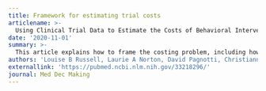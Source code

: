 ```yaml
---
title: Framework for estimating trial costs
articlename: >-
  Using Clinical Trial Data to Estimate the Costs of Behavioral Interventions for Potential Adopters: A Guide for Trialists 
date: '2020-11-01'
summary: >-
  This article explains how to frame the costing problem, including how to think about costs associated with the control group, and describes methods for collecting data on individual costs: specifications for costing a technology platform that supports the specialized functions required, how to set up a time log to collect data on the time staff spend on implementation, and issues in getting data on device, overhead, and financial incentive costs.
authors: 'Louise B Russell, Laurie A Norton, David Pagnotti, Christianne Sevinc, Sophia Anderson, Darra Finnerty Bigelow, Lauren G Iannotte, Michael Josephs, Ryan McGilloway, Iwan Barankay, Mary E Putt, Peter P Reese, David A Asch, Lee R Goldberg, Shivan J Mehta, Monique S Tanna, Andrea B Troxel, Kevin G Volpp'
externallink: 'https://pubmed.ncbi.nlm.nih.gov/33218296/'
journal: Med Dec Making
---
```


